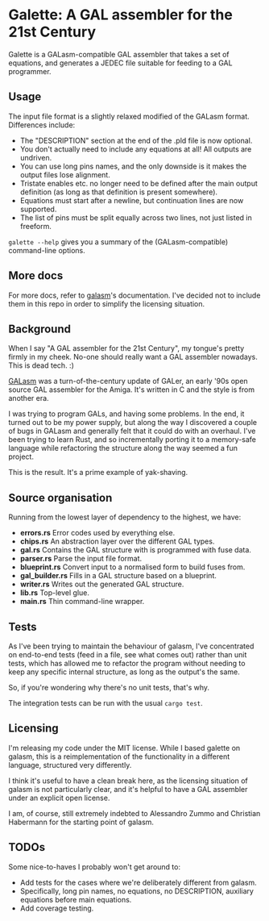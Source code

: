 # Galette: A GAL assembler for the 21st Century

Galette is a GALasm-compatible GAL assembler that takes a set of
equations, and generates a JEDEC file suitable for feeding to a GAL
programmer.

## Usage

The input file format is a slightly relaxed modified of the GALasm
format. Differences include:

 * The "DESCRIPTION" section at the end of the .pld file is now optional.
 * You don't actually need to include any equations at all! All outputs
   are undriven.
 * You can use long pins names, and the only downside is it makes the
   output files lose alignment.
 * Tristate enables etc. no longer need to be defined after the main
   output definition (as long as that definition is present somewhere).
 * Equations must start after a newline, but continuation lines are
   now supported.
 * The list of pins must be split equally across two lines, not just
   listed in freeform.

`galette --help` gives you a summary of the (GALasm-compatible)
command-line options.

## More docs

For more docs, refer to [galasm](https://github.com/daveho/GALasm)'s
documentation. I've decided not to include them in this repo in order
to simplify the licensing situation.

## Background

When I say "A GAL assembler for the 21st Century", my tongue's pretty
firmly in my cheek. No-one should really want a GAL assembler
nowadays. This is dead tech. :)

[GALasm](https://github.com/dwery/galasm) was a turn-of-the-century
update of GALer, an early '90s open source GAL assembler for the
Amiga. It's written in C and the style is from another era.

I was trying to program GALs, and having some problems. In the end, it
turned out to be my power supply, but along the way I discovered a
couple of bugs in GALasm and generally felt that it could do with an
overhaul. I've been trying to learn Rust, and so incrementally porting
it to a memory-safe language while refactoring the structure along the
way seemed a fun project.

This is the result. It's a prime example of yak-shaving.

## Source organisation

Running from the lowest layer of dependency to the highest, we have:

 * **errors.rs** Error codes used by everything else.
 * **chips.rs** An abstraction layer over the different GAL types.
 * **gal.rs** Contains the GAL structure with is programmed with fuse data.
 * **parser.rs** Parse the input file format.
 * **blueprint.rs** Convert input to a normalised form to build fuses from.
 * **gal_builder.rs** Fills in a GAL structure based on a blueprint.
 * **writer.rs** Writes out the generated GAL structure.
 * **lib.rs** Top-level glue.
 * **main.rs** Thin command-line wrapper.

## Tests

As I've been trying to maintain the behaviour of galasm, I've
concentrated on end-to-end tests (feed in a file, see what comes out)
rather than unit tests, which has allowed me to refactor the program
without needing to keep any specific internal structure, as long as
the output's the same.

So, if you're wondering why there's no unit tests, that's why.

The integration tests can be run with the usual `cargo test`.

## Licensing

I'm releasing my code under the MIT license. While I based galette on
galasm, this is a reimplementation of the functionality in a different
language, structured very differently.

I think it's useful to have a clean break here, as the licensing
situation of galasm is not particularly clear, and it's helpful to
have a GAL assembler under an explicit open license.

I am, of course, still extremely indebted to Alessandro Zummo and
Christian Habermann for the starting point of galasm.

## TODOs

Some nice-to-haves I probably won't get around to:

 * Add tests for the cases where we're deliberately different from
   galasm.
  * Specifically, long pin names, no equations, no DESCRIPTION,
    auxiliary equations before main equations.
 * Add coverage testing.

